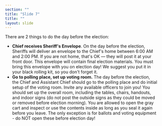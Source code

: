 ```yaml
---
section: ""
title: "Slide 7"
title: ""
layout: slide
---
```


There are 2 things to do the day before the election:

- **Chief receives Sheriff's Envelope**. On the day before the election, Sheriffs will deliver an envelope to the Chief's home between 6:00 AM and 2:00 PM. If you are not home, that's OK — they will post it at your front door. This envelope will contain final election materials. You must bring this envelope with you on election day! We suggest you put it in your black rolling kit, so you don't forget it.
- **Go to polling place, set up voting room.** The day before the election, the Chief and Assistant Chief should go to the polling place and do initial setup of the voting room. Invite any available officers to join you! You should set up the overall room, including the tables, chairs, handouts, and indoor signs (do not post the outside signs as they could be moved or removed before election morning). You are allowed to open the gray cart and inspect or use the contents inside as long as you seal it again before you leave. The only exception is for ballots and voting equipment - do NOT open these before election day!

